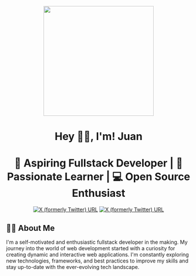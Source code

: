<div id='header' align='center'>
  <img src='https://media.giphy.com/media/v1.Y2lkPTc5MGI3NjExbGZiczl0bG82YmFjbWttamplNHUxb2g2ZmM4YWRqZHptZDJjMXh4OSZlcD12MV9pbnRlcm5hbF9naWZfYnlfaWQmY3Q9Zw/Dh5q0sShxgp13DwrvG/giphy.gif' width='300'>
  <h1>Hey 🖐🏻, I'm! Juan</h1>
  <h1>🚀 Aspiring Fullstack Developer | 🌱 Passionate Learner | 💻 Open Source Enthusiast</h1>
  <a href='https://twitter.com/juandav76353301'><img alt="X (formerly Twitter) URL" src="https://img.shields.io/twitter/url?url=https%3A%2F%2Ftwitter.com%2Fjuandav76353301&style=for-the-badge&logo=twitter&logoColor=white&label=Twitter&labelColor=black&color=%231C00ff00"></a>
  <a href='https://www.linkedin.com/in/juan-fierro-/'><img alt="X (formerly Twitter) URL" src="https://img.shields.io/twitter/url?url=https%3A%2F%2Fwww.linkedin.com%2Fin%2Fjuan-fierro-%2F&style=for-the-badge&logo=Linkedin&logoColor=white&label=Linkedin&labelColor=blue&color=%231C00ff00"></a>
</div>

<h2>👨‍💻 About Me</h2>
<h14>I'm a self-motivated and enthusiastic fullstack developer in the making. My journey into the world of web development started with a curiosity for creating dynamic and interactive web applications. I'm constantly exploring new technologies, frameworks, and best practices to improve my skills and stay up-to-date with the ever-evolving tech landscape.</h4>














